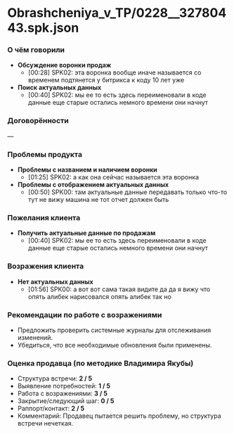 # Obrashcheniya_v_TP/0228__32780443.spk.json

### О чём говорили
- **Обсуждение воронки продаж**
  - [00:28] SPK02: эта воронка вообще иначе называется со временем подтянется у битрикса к коду 10 лет уже
- **Поиск актуальных данных**
  - [00:40] SPK02: мы ее то есть здесь переименовали в коде данные еще старые остались немного времени они начнут

### Договорённости
—

### Проблемы продукта
- **Проблемы с названием и наличием воронки**
  - [01:25] SPK02: а как она сейчас называется эта воронка
- **Проблемы с отображением актуальных данных**
  - [00:50] SPK00: там актуальные данные передавать только что-то тут не вижу машина не тот отчет должен быть

### Пожелания клиента
- **Получить актуальные данные по продажам**
  - [00:40] SPK02: мы ее то есть здесь переименовали в коде данные еще старые остались немного времени они начнут

### Возражения клиента
- **Нет актуальных данных**
  - [01:56] SPK00: а вот вот сама такая видите да да я вижу что опять алибек нарисовался опять алибек так но

### Рекомендации по работе с возражениями
- Предложить проверить системные журналы для отслеживания изменений.
- Убедиться, что все необходимые обновления были применены.

### Оценка продавца (по методике Владимира Якубы)
- Структура встречи: **2 / 5**
- Выявление потребностей: **1 / 5**
- Работа с возражениями: **3 / 5**
- Закрытие/следующий шаг: **0 / 5**
- Раппорт/контакт: **2 / 5**
- Комментарий: Продавец пытается решить проблему, но структура встречи нечеткая.

